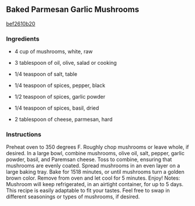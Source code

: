 ## Baked Parmesan Garlic Mushrooms

[bef2610b20](http://tastykitchen.com/recipes/sidedishes/baked-parmesan-garlic-mushrooms/)

### Ingredients

 - 4 cup of mushrooms, white, raw

 - 3 tablespoon of oil, olive, salad or cooking

 - 1/4 teaspoon of salt, table

 - 1/4 teaspoon of spices, pepper, black

 - 1/2 teaspoon of spices, garlic powder

 - 1/4 teaspoon of spices, basil, dried

 - 2 tablespoon of cheese, parmesan, hard

### Instructions

Preheat oven to 350 degrees F. Roughly chop mushrooms or leave whole, if desired. In a large bowl, combine mushrooms, olive oil, salt, pepper, garlic powder, basil, and Paremsan cheese. Toss to combine, ensuring that mushrooms are evenly coated. Spread mushrooms in an even layer on a large baking tray. Bake for 1518 minutes, or until mushrooms turn a golden brown color. Remove from oven and let cool for 5 minutes. Enjoy! Notes: Mushroom will keep refrigerated, in an airtight container, for up to 5 days. This recipe is easily adaptable to fit your tastes. Feel free to swap in different seasonings or types of mushrooms, if desired.
